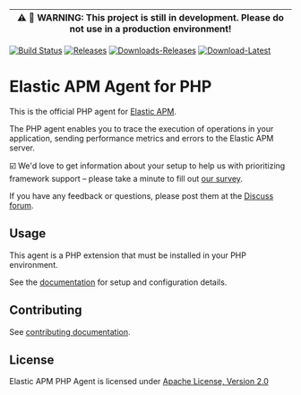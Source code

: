 | :warning: :construction: **WARNING: This project is still in development. Please do not use in a production environment!** |
| --- |

[![Build Status](https://apm-ci.elastic.co/buildStatus/icon?job=apm-agent-php%2Fapm-agent-php-mbp%2Fmaster)](https://apm-ci.elastic.co/job/apm-agent-php/job/apm-agent-php-mbp/job/master/)
[![Releases](https://img.shields.io/github/v/release/elastic/apm-agent-php?color=blue&include_prereleases&sort=semver)](https://github.com/elastic/apm-agent-php/releases)
[![Downloads-Releases](https://img.shields.io/github/downloads/elastic/apm-agent-php/total)]()
[![Download-Latest](https://img.shields.io/github/downloads-pre/elastic/apm-agent-php/latest/total)]()

# Elastic APM Agent for PHP

This is the official PHP agent for [Elastic APM](https://www.elastic.co/products/apm).

The PHP agent enables you to trace the execution of operations in your application, sending performance metrics and errors to the Elastic APM server.

:ballot_box_with_check: We'd love to get information about your setup to help us with prioritizing framework support – please take a minute to fill out [our survey](https://docs.google.com/forms/d/e/1FAIpQLSf8c3BJVMqaeuqpq-t3_Q4NilNcdsrzK1qJ4Qo9JpJslrmYzA/viewform).

If you have any feedback or questions,
please post them at the [Discuss forum](https://discuss.elastic.co/c/apm).

## Usage

This agent is a PHP extension that must be installed in your PHP environment.

See the [documentation](docs) for setup and configuration details.

## Contributing

See [contributing documentation](CONTRIBUTING.md).

## License

Elastic APM PHP Agent is licensed under [Apache License, Version 2.0](https://www.apache.org/licenses/LICENSE-2.0.html)
